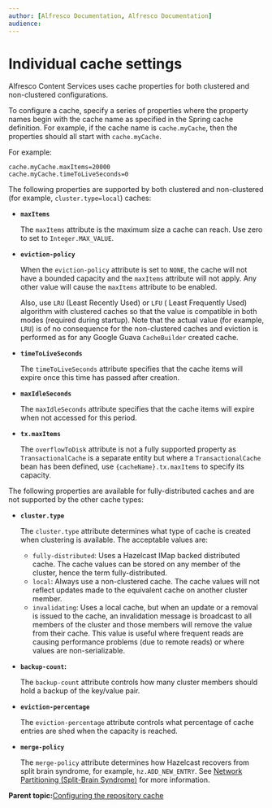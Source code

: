 ```yaml
---
author: [Alfresco Documentation, Alfresco Documentation]
audience: 
---
```


# Individual cache settings

Alfresco Content Services uses cache properties for both clustered and non-clustered configurations.

To configure a cache, specify a series of properties where the property names begin with the cache name as specified in the Spring cache definition. For example, if the cache name is `cache.myCache`, then the properties should all start with `cache.myCache`.

For example:

```
cache.myCache.maxItems=20000
cache.myCache.timeToLiveSeconds=0 
```

The following properties are supported by both clustered and non-clustered \(for example, `cluster.type=local`\) caches:

-   **`maxItems`**

    The `maxItems` attribute is the maximum size a cache can reach. Use zero to set to `Integer.MAX_VALUE`.


-   **`eviction-policy`**

    When the `eviction-policy` attribute is set to `NONE`, the cache will not have a bounded capacity and the `maxItems` attribute will not apply. Any other value will cause the `maxItems` attribute to be enabled.

    Also, use `LRU` \(Least Recently Used\) or `LFU` \( Least Frequently Used\) algorithm with clustered caches so that the value is compatible in both modes \(required during startup\). Note that the actual value \(for example, `LRU`\) is of no consequence for the non-clustered caches and eviction is performed as for any Google Guava `CacheBuilder` created cache.


-   **`timeToLiveSeconds`**

    The `timeToLiveSeconds` attribute specifies that the cache items will expire once this time has passed after creation.


-   **`maxIdleSeconds`**

    The `maxIdleSeconds` attribute specifies that the cache items will expire when not accessed for this period.


-   **`tx.maxItems`**

    The `overflowToDisk` attribute is not a fully supported property as `TransactionalCache` is a separate entity but where a `TransactionalCache` bean has been defined, use `{cacheName}.tx.maxItems` to specify its capacity.


The following properties are available for fully-distributed caches and are not supported by the other cache types:

-   **`cluster.type`**

    The `cluster.type` attribute determines what type of cache is created when clustering is available. The acceptable values are:

    -   `fully-distributed`: Uses a Hazelcast IMap backed distributed cache. The cache values can be stored on any member of the cluster, hence the term fully-distributed.
    -   `local`: Always use a non-clustered cache. The cache values will not reflect updates made to the equivalent cache on another cluster member.
    -   `invalidating`: Uses a local cache, but when an update or a removal is issued to the cache, an invalidation message is broadcast to all members of the cluster and those members will remove the value from their cache. This value is useful where frequent reads are causing performance problems \(due to remote reads\) or where values are non-serializable.

-   **`backup-count`:**

    The `backup-count` attribute controls how many cluster members should hold a backup of the key/value pair.


-   **`eviction-percentage`**

    The `eviction-percentage` attribute controls what percentage of cache entries are shed when the capacity is reached.


-   **`merge-policy`**

    The `merge-policy` attribute determines how Hazelcast recovers from split brain syndrome, for example, `hz.ADD_NEW_ENTRY`. See [Network Partitioning \(Split-Brain Syndrome\)](http://hazelcast.org/docs/2.4/manual/html-single/#NetworkPartitioning) for more information.


**Parent topic:**[Configuring the repository cache](../tasks/cache-config.md)

